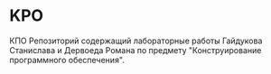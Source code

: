# KPO
КПО
Репозиторий содержащий лабораторные работы Гайдукова Станислава и Дервоеда Романа по предмету "Конструирование программного обеспечения".
